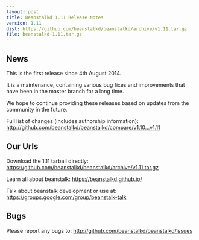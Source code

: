 ```yaml
---
layout: post
title: Beanstalkd 1.11 Release Notes
version: 1.11
dist: https://github.com/beanstalkd/beanstalkd/archive/v1.11.tar.gz
file: beanstalkd-1.11.tar.gz
---
```


News
----

This is the first release since 4th August 2014.

It is a maintenance, containing various bug fixes and improvements that have been in the master branch for a long time.

We hope to continue providing these releases based on updates from the community in the future.

Full list of changes (includes authorship information):
<http://github.com/beanstalkd/beanstalkd/compare/v1.10...v1.11>

Our Urls
--------

Download the 1.11 tarball directly:
<https://github.com/beanstalkd/beanstalkd/archive/v1.11.tar.gz>

Learn all about beanstalk:
<https://beanstalkd.github.io/>

Talk about beanstalk development or use at:
<https://groups.google.com/group/beanstalk-talk>

Bugs
----

Please report any bugs to:
<http://github.com/beanstalkd/beanstalkd/issues>
